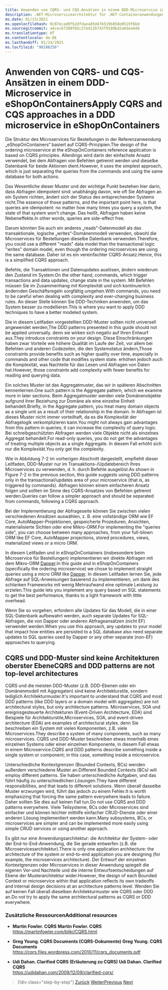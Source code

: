 ```yaml
---
title: Anwenden von CQRS- und CQS-Ansätzen in einem DDD-Microservice in eShopOnContainers
description: .NET-Microservicearchitektur für .NET-Containeranwendungen | Übersicht über die Implementierung von CQRS im Microservice für Bestellungen in eShopOnContainers
ms.date: 01/13/2021
ms.openlocfilehash: 0c07ecad0fb2dfdaea85d47b519b858e0519f6bd
ms.sourcegitcommit: a4cecb7389f02c27e412b743f9189bd2a6dea4d6
ms.translationtype: HT
ms.contentlocale: de-DE
ms.lasthandoff: 01/14/2021
ms.locfileid: "98188256"
---
```

# <a name="apply-cqrs-and-cqs-approaches-in-a-ddd-microservice-in-eshoponcontainers"></a><span data-ttu-id="c74fa-103">Anwenden von CQRS- und CQS-Ansätzen in einem DDD-Microservice in eShopOnContainers</span><span class="sxs-lookup"><span data-stu-id="c74fa-103">Apply CQRS and CQS approaches in a DDD microservice in eShopOnContainers</span></span>

<span data-ttu-id="c74fa-104">Die Struktur des Microservices für Bestellungen in der Referenzanwendung „eShopOnContainers“ basiert auf CQRS-Prinzipien.</span><span class="sxs-lookup"><span data-stu-id="c74fa-104">The design of the ordering microservice at the eShopOnContainers reference application is based on CQRS principles.</span></span> <span data-ttu-id="c74fa-105">Allerdings wird darin der einfachste Ansatz verwendet, bei dem Abfragen von Befehlen getrennt werden und dieselbe Datenbank für beide Aktionen dient.</span><span class="sxs-lookup"><span data-stu-id="c74fa-105">However, it uses the simplest approach, which is just separating the queries from the commands and using the same database for both actions.</span></span>

<span data-ttu-id="c74fa-106">Das Wesentliche dieser Muster und der wichtige Punkt bestehen hier darin, dass Abfragen idempotent sind: unabhängig davon, wie oft Sie Abfragen an ein System richten, ändert sich der Status des entsprechenden Systems nicht.</span><span class="sxs-lookup"><span data-stu-id="c74fa-106">The essence of those patterns, and the important point here, is that queries are idempotent: no matter how many times you query a system, the state of that system won't change.</span></span> <span data-ttu-id="c74fa-107">Das heißt, Abfragen haben keine Nebeneffekte.</span><span class="sxs-lookup"><span data-stu-id="c74fa-107">In other words, queries are side-effect free.</span></span>

<span data-ttu-id="c74fa-108">Darum könnten Sie auch ein anderes „reads“-Datenmodell als das transaktionale, logische „writes“-Domänenmodell verwenden, obwohl die Microservices für Bestellungen dieselbe Datenbank verwenden.</span><span class="sxs-lookup"><span data-stu-id="c74fa-108">Therefore, you could use a different "reads" data model than the transactional logic "writes" domain model, even though the ordering microservices are using the same database.</span></span> <span data-ttu-id="c74fa-109">Daher ist es ein vereinfachter CQRS-Ansatz.</span><span class="sxs-lookup"><span data-stu-id="c74fa-109">Hence, this is a simplified CQRS approach.</span></span>

<span data-ttu-id="c74fa-110">Befehle, die Transaktionen und Datenupdates auslösen, ändern wiederum den Zustand im System.</span><span class="sxs-lookup"><span data-stu-id="c74fa-110">On the other hand, commands, which trigger transactions and data updates, change state in the system.</span></span> <span data-ttu-id="c74fa-111">Mit Befehlen müssen Sie im Zusammenhang mit Komplexität und sich kontinuierlich ändernden Geschäftsregeln sorgfältig umgehen.</span><span class="sxs-lookup"><span data-stu-id="c74fa-111">With commands, you need to be careful when dealing with complexity and ever-changing business rules.</span></span> <span data-ttu-id="c74fa-112">An dieser Stelle können Sie DDD-Techniken anwenden, um das System besser zu modellieren.</span><span class="sxs-lookup"><span data-stu-id="c74fa-112">This is where you want to apply DDD techniques to have a better modeled system.</span></span>

<span data-ttu-id="c74fa-113">Die in diesem Leitfaden vorgestellten DDD-Muster sollten nicht universell angewendet werden,</span><span class="sxs-lookup"><span data-stu-id="c74fa-113">The DDD patterns presented in this guide should not be applied universally.</span></span> <span data-ttu-id="c74fa-114">denn sie wirken sich negativ auf Ihren Entwurf aus.</span><span class="sxs-lookup"><span data-stu-id="c74fa-114">They introduce constraints on your design.</span></span> <span data-ttu-id="c74fa-115">Diese Einschränkungen haben zwar Vorteile wie höhere Qualität im Laufe der Zeit, vor allem bei Befehlen und anderen Codezeilen, die den Systemstatus ändern,</span><span class="sxs-lookup"><span data-stu-id="c74fa-115">Those constraints provide benefits such as higher quality over time, especially in commands and other code that modifies system state.</span></span> <span data-ttu-id="c74fa-116">erhöhen jedoch auch die Komplexität, was Nachteile für das Lesen und Abfragen von Daten hat.</span><span class="sxs-lookup"><span data-stu-id="c74fa-116">However, those constraints add complexity with fewer benefits for reading and querying data.</span></span>

<span data-ttu-id="c74fa-117">Ein solches Muster ist das Aggregatmuster, das wir in späteren Abschnitten kennenlernen.</span><span class="sxs-lookup"><span data-stu-id="c74fa-117">One such pattern is the Aggregate pattern, which we examine more in later sections.</span></span> <span data-ttu-id="c74fa-118">Beim Aggregatmuster werden viele Domänenobjekte aufgrund ihrer Beziehung zur Domäne als eine einzelne Einheit behandelt.</span><span class="sxs-lookup"><span data-stu-id="c74fa-118">Briefly, in the Aggregate pattern, you treat many domain objects as a single unit as a result of their relationship in the domain.</span></span> <span data-ttu-id="c74fa-119">In Abfragen ist dieses Muster nicht immer vorteilhaft, da es die Komplexität der Abfragelogik verkomplizieren kann.</span><span class="sxs-lookup"><span data-stu-id="c74fa-119">You might not always gain advantages from this pattern in queries; it can increase the complexity of query logic.</span></span> <span data-ttu-id="c74fa-120">Bei schreibgeschützten Abfragen werden viele Objekte nicht als einzelnes Aggregat behandelt.</span><span class="sxs-lookup"><span data-stu-id="c74fa-120">For read-only queries, you do not get the advantages of treating multiple objects as a single Aggregate.</span></span> <span data-ttu-id="c74fa-121">In diesem Fall erhöht sich nur die Komplexität.</span><span class="sxs-lookup"><span data-stu-id="c74fa-121">You only get the complexity.</span></span>

<span data-ttu-id="c74fa-122">Wie in Abbildung 7-2 im vorherigen Abschnitt dargestellt, empfiehlt dieser Leitfaden, DDD-Muster nur im Transaktions-/Updatebereich Ihres Microservices zu verwenden, d. h. durch Befehle ausgelöst.</span><span class="sxs-lookup"><span data-stu-id="c74fa-122">As shown in Figure 7-2 in the previous section, this guide suggests using DDD patterns only in the transactional/updates area of your microservice (that is, as triggered by commands).</span></span> <span data-ttu-id="c74fa-123">Abfragen können einem einfacheren Ansatz folgen und sollten im Sinne des CQRS-Ansatzes von Befehlen getrennt werden.</span><span class="sxs-lookup"><span data-stu-id="c74fa-123">Queries can follow a simpler approach and should be separated from commands, following a CQRS approach.</span></span>

<span data-ttu-id="c74fa-124">Bei der Implementierung der Abfrageseite können Sie zwischen vielen verschiedenen Ansätzen auswählen, z. B. eine vollständige ORM wie EF Core, AutoMapper-Projektionen, gespeicherte Prozeduren, Ansichten, materialisierte Sichten oder eine Mikro-ORM.</span><span class="sxs-lookup"><span data-stu-id="c74fa-124">For implementing the "queries side", you can choose between many approaches, from your full-blown ORM like EF Core, AutoMapper projections, stored procedures, views, materialized views or a micro ORM.</span></span>

<span data-ttu-id="c74fa-125">In diesem Leitfaden und in eShopOnContainers (insbesondere beim Microservice für Bestellungen) implementieren wir direkte Abfragen mit dem Mikro-ORM [Dapper](https://github.com/StackExchange/dapper-dot-net).</span><span class="sxs-lookup"><span data-stu-id="c74fa-125">In this guide and in eShopOnContainers (specifically the ordering microservice) we chose to implement straight queries using a micro ORM like [Dapper](https://github.com/StackExchange/dapper-dot-net).</span></span> <span data-ttu-id="c74fa-126">In diesem Leitfaden lernen Sie, jede Abfrage auf SQL-Anweisungen basierend zu implementieren, um dank des schlanken Frameworks mit wenig Mehraufwand eine optimale Leistung zu erzielen.</span><span class="sxs-lookup"><span data-stu-id="c74fa-126">This guide lets you implement any query based on SQL statements to get the best performance, thanks to a light framework with little overhead.</span></span>

<span data-ttu-id="c74fa-127">Wenn Sie so vorgehen, erfordern alle Updates für das Modell, die in einer SQL-Datenbank aufbewahrt werden, auch separate Updates für SQL-Abfragen, die von Dapper oder anderen Abfrageansätzen (nicht EF) verwendet werden.</span><span class="sxs-lookup"><span data-stu-id="c74fa-127">When you use this approach, any updates to your model that impact how entities are persisted to a SQL database also need separate updates to SQL queries used by Dapper or any other separate (non-EF) approaches to querying.</span></span>

## <a name="cqrs-and-ddd-patterns-are-not-top-level-architectures"></a><span data-ttu-id="c74fa-128">CQRS und DDD-Muster sind keine Architekturen oberster Ebene</span><span class="sxs-lookup"><span data-stu-id="c74fa-128">CQRS and DDD patterns are not top-level architectures</span></span>

<span data-ttu-id="c74fa-129">CQRS und die meisten DDD-Muster (z.B. DDD-Ebenen oder ein Domänenmodell mit Aggregaten) sind keine Architekturstile, sondern lediglich Architekturmuster.</span><span class="sxs-lookup"><span data-stu-id="c74fa-129">It's important to understand that CQRS and most DDD patterns (like DDD layers or a domain model with aggregates) are not architectural styles, but only architecture patterns.</span></span> <span data-ttu-id="c74fa-130">Microservices, SOA und ereignisgesteuerte Architekturen (Event-Driven Architecture, EDA) sind Beispiele für Architekturstile,</span><span class="sxs-lookup"><span data-stu-id="c74fa-130">Microservices, SOA, and event-driven architecture (EDA) are examples of architectural styles.</span></span> <span data-ttu-id="c74fa-131">denn Sie beschreiben ein System mit vielen Komponenten, z.B. viele Microservices.</span><span class="sxs-lookup"><span data-stu-id="c74fa-131">They describe a system of many components, such as many microservices.</span></span> <span data-ttu-id="c74fa-132">CQRS und DDD-Muster beschreiben etwas innerhalb eines einzelnen Systems oder einer einzelnen Komponente, in diesem Fall etwas in einem Microservice.</span><span class="sxs-lookup"><span data-stu-id="c74fa-132">CQRS and DDD patterns describe something inside a single system or component; in this case, something inside a microservice.</span></span>

<span data-ttu-id="c74fa-133">Unterschiedliche Kontextgrenzen (Bounded Contexts, BCs) wenden außerdem verschiedene Muster an.</span><span class="sxs-lookup"><span data-stu-id="c74fa-133">Different Bounded Contexts (BCs) will employ different patterns.</span></span> <span data-ttu-id="c74fa-134">Sie haben unterschiedliche Aufgaben, und das führt häufig zu unterschiedlichen Lösungen.</span><span class="sxs-lookup"><span data-stu-id="c74fa-134">They have different responsibilities, and that leads to different solutions.</span></span> <span data-ttu-id="c74fa-135">Wenn überall dasselbe Muster erzwungen wird, führt das jedoch zu einem Fehler.</span><span class="sxs-lookup"><span data-stu-id="c74fa-135">It is worth emphasizing that forcing the same pattern everywhere leads to failure.</span></span> <span data-ttu-id="c74fa-136">Daher sollten Sie dies auf keinen Fall tun.</span><span class="sxs-lookup"><span data-stu-id="c74fa-136">Do not use CQRS and DDD patterns everywhere.</span></span> <span data-ttu-id="c74fa-137">Viele Teilsysteme, BCs oder Microservices sind einfacher und können leichter mithilfe einfacher CRUD-Dienste oder einer anderen Lösung implementiert werden kann.</span><span class="sxs-lookup"><span data-stu-id="c74fa-137">Many subsystems, BCs, or microservices are simpler and can be implemented more easily using simple CRUD services or using another approach.</span></span>

<span data-ttu-id="c74fa-138">Es gibt nur eine Anwendungsarchitektur: die Architektur der System- oder der End-to-End-Anwendung, die Sie gerade entwerfen (z.B. die Microservicesarchitektur).</span><span class="sxs-lookup"><span data-stu-id="c74fa-138">There is only one application architecture: the architecture of the system or end-to-end application you are designing (for example, the microservices architecture).</span></span> <span data-ttu-id="c74fa-139">Der Entwurf der einzelnen Kontextgrenzen oder Microservices in dieser Anwendung spiegelt die eigenen Vor-und Nachteile und die interne Entwurfsentscheidungen auf Ebene der Musterarchitektur wider.</span><span class="sxs-lookup"><span data-stu-id="c74fa-139">However, the design of each Bounded Context or microservice within that application reflects its own tradeoffs and internal design decisions at an architecture patterns level.</span></span> <span data-ttu-id="c74fa-140">Wenden Sie auf keinen Fall überall dieselben Architekturmuster wie CQRS oder DDD an.</span><span class="sxs-lookup"><span data-stu-id="c74fa-140">Do not try to apply the same architectural patterns as CQRS or DDD everywhere.</span></span>

### <a name="additional-resources"></a><span data-ttu-id="c74fa-141">Zusätzliche Ressourcen</span><span class="sxs-lookup"><span data-stu-id="c74fa-141">Additional resources</span></span>

- <span data-ttu-id="c74fa-142">**Martin Fowler. CQRS** </span><span class="sxs-lookup"><span data-stu-id="c74fa-142">**Martin Fowler. CQRS** </span></span>\
  <https://martinfowler.com/bliki/CQRS.html>

- <span data-ttu-id="c74fa-143">**Greg Young. CQRS Documents (CQRS-Dokumente)**  </span><span class="sxs-lookup"><span data-stu-id="c74fa-143">**Greg Young. CQRS Documents** </span></span>\
  <https://cqrs.files.wordpress.com/2010/11/cqrs_documents.pdf>

- <span data-ttu-id="c74fa-144">**Udi Dahan. Clarified CQRS (Erläuterung zu CQRS)**  </span><span class="sxs-lookup"><span data-stu-id="c74fa-144">**Udi Dahan. Clarified CQRS** </span></span>\
  <https://udidahan.com/2009/12/09/clarified-cqrs/>

>[!div class="step-by-step"]
><span data-ttu-id="c74fa-145">[Zurück](apply-simplified-microservice-cqrs-ddd-patterns.md)
>[Weiter](cqrs-microservice-reads.md)</span><span class="sxs-lookup"><span data-stu-id="c74fa-145">[Previous](apply-simplified-microservice-cqrs-ddd-patterns.md)
[Next](cqrs-microservice-reads.md)</span></span>
